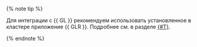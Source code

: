 {% note tip %}

Для интеграции с {{ GL }} рекомендуем использовать установленное в кластере приложение {{ GLR }}. Подробнее см. в разделе [{#T}](../../managed-kubernetes/tutorials/gitlab-containers.md).

{% endnote %}
